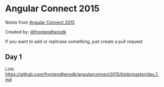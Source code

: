 # Angular Connect 2015
Notes from [Angular Connect 2015](http://angularconnect.com/)

Created by: [@frontendherodk](http://twitter.com/frontendherodk)

If you want to add or rephrase something, just create a pull request


## Day 1
Link: https://github.com/frontendherodk/angularconnect2015/blob/master/day_1.md
